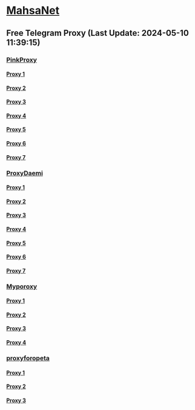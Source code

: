 
# [MahsaNet](https://t.me/mahsa_net)
## Free Telegram Proxy (Last Update: 2024-05-10 11:39:15)
### [PinkProxy](https://t.me/PinkProxy)
#### [Proxy 1](tg://proxy?server=cloudflare.nokia.com.co.uk.do_yo.want_to.clash_with.this.www.microsoft.com.there_is_no.place_like.localhost.www.bing.com.count_with_me.cyou.net.digikala.com.msn.com.bsi.ir.enamad.ir.now_sud.again_to_fight.everyone.i_am.the_internet.dont-forget.pw.&port=3443&secret=FpABAiIBhwH8AwOG42xL3Q==)
#### [Proxy 2](tg://proxy?server=89.41.181.142&port=443&secret=ee1603010200010001fc030386e24c3add76616e2e6e616a76612e636f6d)
#### [Proxy 3](tg://proxy?server=cloudflare.nokia.com.co.uk.do_yo.want_to.clash_with.this.www.microsoft.com.there_is_no.place_like.localhost.www.bing.com.count_with_me.cyou.net.digikala.com.msn.com.bsi.ir.enamad.ir.now_sud.again_to_fight.everyone.i_am.the_internet.perfect-primum.pw.&port=1881&secret=FpABAiIBhwH8AwOG42xL3Q==)
#### [Proxy 4](tg://proxy?server=88.80.135.12&port=54403&secret=FgMBAgABAAH8AwOG4kw63Q)
#### [Proxy 5](tg://proxy?server=88.80.135.67&port=54403&secret=FgMBAgABAAH8AwOG4kw63Q)
#### [Proxy 6](tg://proxy?server=88.80.135.69&port=54403&secret=FgMBAgABAAH8AwOG4kw63Q)
#### [Proxy 7](tg://proxy?server=88.80.135.69&port=54403&secret=FgMBAgABAAH8AwOG4kw63Q)
### [ProxyDaemi](https://t.me/ProxyDaemi)
#### [Proxy 1](tg://proxy?server=www.cdn-najva.icu.&port=2043&secret=3f____________________8%3D)
#### [Proxy 2](tg://proxy?server=web.app-raly.info.&port=2043&secret=3f____________________8%3D)
#### [Proxy 3](tg://proxy?server=web.app-raly.info.&port=2043&secret=3f____________________8%3D)
#### [Proxy 4](tg://proxy?server=web.app-raly.info.&port=2043&secret=3f____________________8%3D)
#### [Proxy 5](tg://proxy?server=88.80.135.10&port=54403&secret=FgMBAgABAAH8AwOG4kw63Q)
#### [Proxy 6](tg://proxy?server=www.cdn-najva.icu.&port=2043&secret=3f____________________8%3D)
#### [Proxy 7](tg://proxy?server=web.app-raly.info.&port=2043&secret=3f____________________8%3D)
### [Myporoxy](https://t.me/Myporoxy)
#### [Proxy 1](tg://proxy?server=cloudflare.nokia.com.co.uk.do_yo.want_to.clash_with.this.www.microsoft.com.there_is_no.place_like.localhost.www.bing.com.count_with_me.cyou.net.digikala.com.msn.com.bsi.ir.enamad.now_sudo.again_to_fight.everyone.i_am.the_internet.radical-parantez.pw.&port=6550&secret=FpABAiIBhwH8AwOG42xL3Q==)
#### [Proxy 2](tg://proxy?server=cloudflare.nokia.com.co.uk.do_yo.want_to.clash_with.this.www.microsoft.com.there_is_no.place_like.localhost.www.bing.com.count_with_me.cyou.net.digikala.com.msn.com.bsi.ir.enamad.now_sudo.again_to_fight.everyone.i_am.the_internet.radical-parantez.pw.&port=6550&secret=FpABAiIBhwH8AwOG42xL3Q==)
#### [Proxy 3](tg://proxy?server=cloudflare.nokia.com.co.uk.do_yo.want_to.clash_with.this.www.microsoft.com.there_is_no.place_like.localhost.www.bing.com.count_with_me.cyou.net.digikala.com.msn.com.bsi.ir.enamad.ir.now_sud.again_to_fight.everyone.i_am.the_internet.perfect-primum.pw.&port=1881&secret=FpABAiIBhwH8AwOG42xL3Q==)
#### [Proxy 4](tg://proxy?server=cloudflare.nokia.com.co.uk.do_yo.want_to.clash_with.this.www.microsoft.com.there_is_no.place_like.localhost.www.bing.com.count_with_me.cyou.net.digikala.com.msn.com.bsi.ir.enamad.now_sudo.again_to_fight.everyone.i_am.the_internet.radical-parantez.pw.&port=6550&secret=FpABAiIBhwH8AwOG42xL3Q==)
### [proxyforopeta](https://t.me/proxyforopeta)
#### [Proxy 1](tg://proxy?server=kar-tamin.com.iranfujitsu.ir.baharcms.ir.fanavaidc.ir.saribeauty.ir.saffronsystem.ir.momken.ir.karasan.ir.t-a-p.ir.aryasan-go.ir.drkarampour.ir.chashni.ir.addco.co.ir.algorithmha.com.babyhousemashhad.ir.kanganmall.ir.elmankar.ir.allaameh.ir.getsecure.pw.&port=443&secret=eeda411655b684fe87abf58ec2235e28167765622e62616c652e6972)
#### [Proxy 2](tg://proxy?server=168.119.235.111&port=8085&secret=3f___________________90=)
#### [Proxy 3](tg://proxy?server=irantour.ir.buyviagraonlinefree.net.zamharirkish.com.ira-njobino.com.goodarzco.ir.sina-hosseini.ir.succulents.ir.projectmaster.ir.shamimgraphic.ir.irankhodravan.com.naslenoor.ir.drghadirian.ir.frank-audio.ir.shirazmohaseb.com.tget.ir.setarehjonob.online&port=443&secret=eeda411655b684fe87abf58ec2235e28166b65746161626f6e6c696e652e636f6d)

    